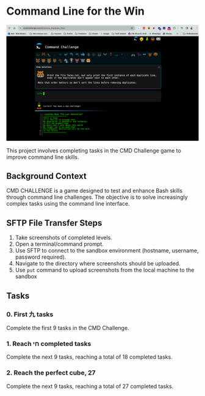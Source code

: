 # Command Line for the Win

[![Capture d'écran du CMD Challenge](https://raw.githubusercontent.com/Beellal/alx-system_engineering-devops/main/command_line_for_the_win/1-next_9_tasks.png)](https://raw.githubusercontent.com/Beellal/alx-system_engineering-devops/main/command_line_for_the_win/1-next_9_tasks.png)


This project involves completing tasks in the CMD Challenge game to improve command line skills.

## Background Context

CMD CHALLENGE is a game designed to test and enhance Bash skills through command line challenges. The objective is to solve increasingly complex tasks using the command line interface.

## SFTP File Transfer Steps

1. Take screenshots of completed levels.
2. Open a terminal/command prompt.
3. Use SFTP to connect to the sandbox environment (hostname, username, password required).
4. Navigate to the directory where screenshots should be uploaded.
5. Use `put` command to upload screenshots from the local machine to the sandbox

## Tasks

### 0. First 九 tasks

Complete the first 9 tasks in the CMD Challenge.

### 1. Reach חי completed tasks

Complete the next 9 tasks, reaching a total of 18 completed tasks.

### 2. Reach the perfect cube, 27

Complete the next 9 tasks, reaching a total of 27 completed tasks.
